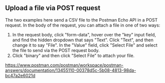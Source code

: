 ## Upload a file via POST request

The two examples here send a CSV file to the Postman Echo API in a POST request. In the body of the request, you can attach a file in one of two ways:

1. In the request body, click "form-data", hover over the "key" input field, and find the hidden dropdown that says "Text". Click "Text", and then change it to say "File". In the "Value" field, click "Select File" and select the file to send via the POST request body.
2. Click "binary" and then click "Select File" to attach your file.

https://www.postman.com/postman/workspace/postman-answers/documentation/13455110-00378d5c-5b08-4813-98da-bc47a2e6021d
